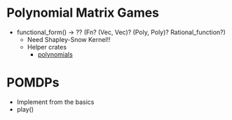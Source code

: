 # Polynomial Matrix Games

- functional_form() -> ?? (Fn? (Vec, Vec)? (Poly, Poly)? Rational_function?)
  - Need Shapley-Snow Kernel!!
  - Helper crates
    - [polynomials](https://crates.io/crates/polynomials)

# POMDPs

- Implement from the basics
- play()